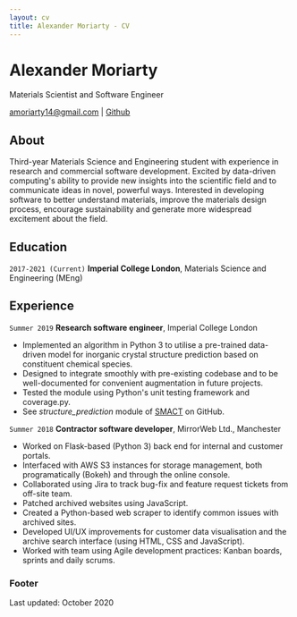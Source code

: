 ```yaml
---
layout: cv
title: Alexander Moriarty - CV
---
```


# Alexander Moriarty

Materials Scientist and Software Engineer

<div id="webaddress">
<a href="mailto:amoriarty14@gmail.com">amoriarty14@gmail.com</a>
| <a href="https://github.com/a-ws-m">Github</a>
</div>

## About

Third-year Materials Science and Engineering student with experience in research and commercial software development.
Excited by data-driven computing's ability to provide new insights into the scientific field and to communicate ideas in novel, powerful ways.
Interested in developing software to better understand materials, improve the materials design process, encourage sustainability and generate more widespread excitement about the field.

## Education

`2017-2021 (Current)`
__Imperial College London__, Materials Science and Engineering (MEng)

## Experience

`Summer 2019`
__Research software engineer__, Imperial College London

- Implemented an algorithm in Python 3 to utilise a pre-trained data-driven model for inorganic crystal structure prediction based on constituent chemical species.
- Designed to integrate smoothly with pre-existing codebase and to be well-documented for convenient augmentation in future projects.
- Tested the module using Python's unit testing framework and coverage.py.
- See *structure_prediction* module of [SMACT](https://github.com/WMD-group/SMACT) on GitHub.

`Summer 2018`
__Contractor software developer__, MirrorWeb Ltd., Manchester

- Worked on Flask-based (Python 3) back end for internal and customer portals.
- Interfaced with AWS S3 instances for storage management, both programatically (Bokeh) and through the online console.
- Collaborated using Jira to track bug-fix and feature request tickets from off-site team.
- Patched archived websites using JavaScript.
- Created a Python-based web scraper to identify common issues with archived sites.
- Developed UI/UX improvements for customer data visualisation and the archive search interface (using HTML, CSS and JavaScript).
- Worked with team using Agile development practices: Kanban boards, sprints and daily scrums.

### Footer

Last updated: October 2020
